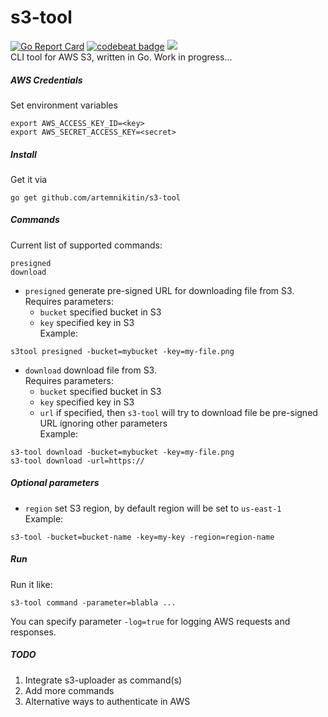 # s3-tool
[![Go Report Card](https://goreportcard.com/badge/github.com/artemnikitin/s3-tool)](https://goreportcard.com/report/github.com/artemnikitin/s3-tool)  [![codebeat badge](https://codebeat.co/badges/3209df0c-51d0-4bf2-95de-950de4ef7003)](https://codebeat.co/projects/github-com-artemnikitin-s3-tool)  [![](https://circleci.com/gh/artemnikitin/s3-tool.svg?style=shield&circle-token=7f9634b483cd46ffb7b51d8b1c1c84ca4431b779)](https://circleci.com/gh/artemnikitin/s3-tool.svg?style=shield&circle-token=7f9634b483cd46ffb7b51d8b1c1c84ca4431b779)             
CLI tool for AWS S3, written in Go. Work in progress...

##### AWS Credentials

Set environment variables     
```
export AWS_ACCESS_KEY_ID=<key>       
export AWS_SECRET_ACCESS_KEY=<secret>
```     

##### Install
Get it via    
``` 
go get github.com/artemnikitin/s3-tool 
``` 

##### Commands
Current list of supported commands:
```
presigned
download
```

- ```presigned``` generate pre-signed URL for downloading file from S3.   
Requires parameters:
    - ```bucket``` specified bucket in S3
    - ```key``` specified key in S3      
Example:   
```
s3tool presigned -bucket=mybucket -key=my-file.png
```

- ```download``` download file from S3.   
Requires parameters:
    - ```bucket``` specified bucket in S3
    - ```key``` specified key in S3  
    - ```url``` if specified, then ```s3-tool``` will try to download file be pre-signed URL ignoring other parameters   
Example:   
```
s3-tool download -bucket=mybucket -key=my-file.png    
s3-tool download -url=https://
```

##### Optional parameters
- ```region``` set S3 region, by default region will be set to ```us-east-1```       
Example:    
``` 
s3-tool -bucket=bucket-name -key=my-key -region=region-name 
```    

##### Run
Run it like:   
```
s3-tool command -parameter=blabla ...
```

You can specify parameter ```-log=true``` for logging AWS requests and responses.

##### TODO  
1. Integrate s3-uploader as command(s)
2. Add more commands
3. Alternative ways to authenticate in AWS
